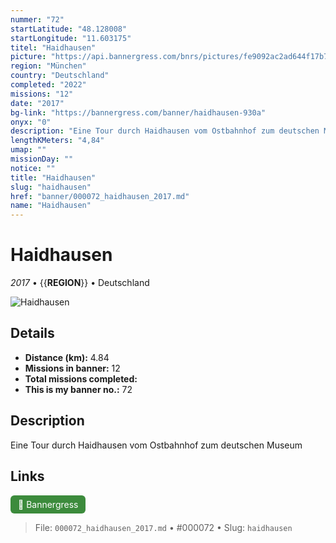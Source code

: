 ```yaml
---
nummer: "72"
startLatitude: "48.128008"
startLongitude: "11.603175"
titel: "Haidhausen"
picture: "https://api.bannergress.com/bnrs/pictures/fe9092ac2ad644f17b79b9582078508e"
region: "München"
country: "Deutschland"
completed: "2022"
missions: "12"
date: "2017"
bg-link: "https://bannergress.com/banner/haidhausen-930a"
onyx: "0"
description: "Eine Tour durch Haidhausen vom Ostbahnhof zum deutschen Museum"
lengthKMeters: "4,84"
umap: ""
missionDay: ""
notice: ""
title: "Haidhausen"
slug: "haidhausen"
href: "banner/000072_haidhausen_2017.md"
name: "Haidhausen"
---
```

# Haidhausen

*2017* • {{__REGION__}} • Deutschland

![Haidhausen](https://api.bannergress.com/bnrs/pictures/fe9092ac2ad644f17b79b9582078508e)



## Details
- **Distance (km):** 4.84
- **Missions in banner:** 12
- **Total missions completed:** 
- **This is my banner no.:** 72



## Description
Eine Tour durch Haidhausen vom Ostbahnhof zum deutschen Museum



## Links
<a href="https://bannergress.com/banner/haidhausen-930a" target="_blank" style="display:inline-block;margin-right:8px;padding:6px 12px;background:#3c8b3c;color:#fff;text-decoration:none;border-radius:6px;">🔗 Bannergress</a>



> File: `000072_haidhausen_2017.md` • #000072 • Slug: `haidhausen`
